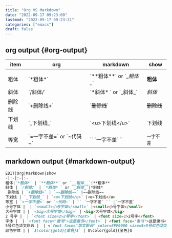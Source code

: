 ```yaml
---
title: "Org VS Markdown"
date: "2022-09-17 09:23:00"
lastmod: "2022-09-17 09:23:31"
categories: ["emacs"]
draft: false
---
```


## org output {#org-output}

| item | org                    | markdown                       | show                               |
|------|------------------------|--------------------------------|------------------------------------|
|      |                        |                                |                                    |
| 粗体 | \`\*粗体\*\`           | \`\*\*粗体\*\*\` or \`\__粗体\__\` | **粗体**                           |
| 斜体 | \`/斜体/\`             | \`\*斜体\* \` or \`_斜体\_\`   | _斜体_                             |
| 删除线 | \`+删除线+\`           | \`~~删除线~~\`                 | ~~删除线~~                         |
| 下划线 | \`_下划线\_\`          | \`&lt;u&gt;下划线&lt;/u&gt;\`  | <span class="underline">下划线</span> |
| 等宽 | \`=一字不差=\` or \`~代码~\` | \`\` \`一字不差\` \`\`         | `一字不差`                         |


## markdown output {#markdown-output}

```markdown
EDIT|Org|MarkDown|show
-|:-|:-|:-
粗体|`*粗体*` | `**粗体**` or `__粗体__`|**粗体**
斜体 | `/斜体/` | `*斜体* ` or `_斜体_`|*斜体*
 删除线 | `+删除线+` | `~~删除线~~` |~~删除线~~
下划线 | `_下划线_` | `<u>下划线</u>` |<u>下划线</u>
等宽 | `=一字不差=` or `~代码~` | `` `一字不差` `` |`一字不差`
小号字体 |  | `<small>小号字体</small>` |<small>小号字体</small>
大号字体 | | `<big>大号字体</big>` | <big>大号字体</big>
2 号字 |  | `<font size=2>2号字</font>` | <font size=2>2号字</font>
字体 |  | `<font face="隶书">这是隶书</font>` | <font face="隶书">这是隶书</font>
5号红色华文彩云 |  | <`font face="华文彩云" color=#FF0000 size=5>5号红色华文彩云</font>` | <font face="华文彩云" color=#FF0000 size=5>5号红色华文彩云</font>`
颜色字体 | | `$\color{gold}{金色}$` | $\color{gold}{金色}$
```